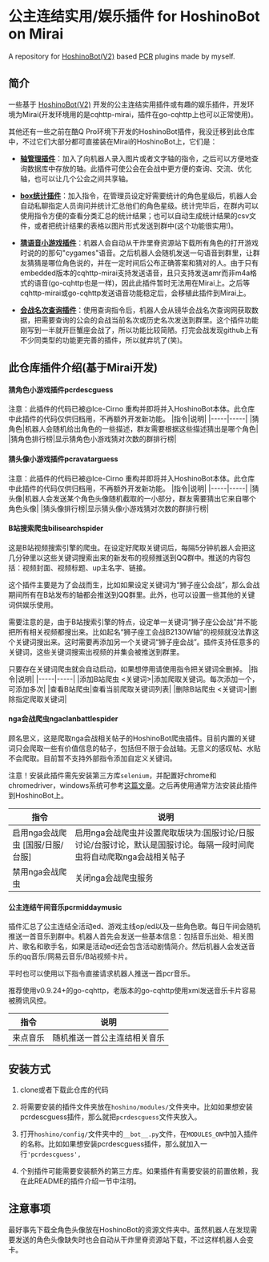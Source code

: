 # 公主连结实用/娱乐插件 for HoshinoBot on Mirai

A repository for [HoshinoBot(V2)](https://github.com/Ice-Cirno/HoshinoBot) based [PCR](http://priconne-redive.jp/) plugins made by myself.


## 简介

一些基于 [HoshinoBot(V2)](https://github.com/Ice-Cirno/HoshinoBot) 开发的公主连结实用插件或有趣的娱乐插件，开发环境为Mirai(开发环境用的是cqhttp-mirai，插件在go-cqhttp上也可以正常使用)。

其他还有一些之前在酷Q Pro环境下开发的HoshinoBot插件，我没迁移到此仓库中，不过它们大部分都可直接装在Mirai的HoshinoBot上，它们是：

- **[轴管理插件](https://github.com/GWYOG/HoshinoBotTimelinePlugin)**：加入了向机器人录入图片或者文字轴的指令，之后可以方便地查询数据库中存放的轴。此插件可使公会在会战中更方便的查询、交流、优化轴，也可以让几个公会之间共享轴。

- **[box统计插件](https://github.com/GWYOG/HoshinoBotBoxCollectionPlugin)**：加入指令，在管理员设定好需要统计的角色星级后，机器人会自动私聊指定人员询问并统计汇总他们的角色星级。统计完毕后，在群内可以使用指令方便的查看分类汇总的统计结果；也可以自动生成统计结果的csv文件，或者把统计结果的表格以图片形式发送到群中(这个功能很实用!)。

- **[猜语音小游戏插件](https://github.com/GWYOG/HoshinoBotVoiceGuessPlugin)**：机器人会自动从干炸里脊资源站下载所有角色的打开游戏时说的的那句"cygames"语音。之后机器人会随机发送一句语音到群里，让群友猜猜是哪位角色说的，并在一定时间后公布正确答案和猜对的人。由于只有embedded版本的cqhttp-mirai支持发送语音，且只支持发送amr而非m4a格式的语音(go-cqhttp也是一样)，因此此插件暂时无法用在Mirai上。之后等cqhttp-mirai或go-cqhttp发送语音功能稳定后，会移植此插件到Mirai上。

- **[会战名次查询插件](https://github.com/GWYOG/HoshinoBotClanRankSearchPlugin)**：使用查询指令后，机器人会从镜华会战名次查询网获取数据，把需要查询的公会的会战当前名次或历史名次发送到群里。这个插件功能刚写到一半就开巨蟹座会战了，所以功能比较简陋。打完会战发现github上有不少同类型的功能更完善的插件，所以就弃坑了(笑)。
 
## 此仓库插件介绍(基于Mirai开发)
 #### 猜角色小游戏插件pcrdescguess
 注意：此插件的代码已被@Ice-Cirno 重构并即将并入HoshinoBot本体。此仓库中此插件的代码仅供归档用，不再额外开发新功能。
|指令|说明|
|-----|-----|
|猜角色|机器人会随机给出角色的一些描述，群友需要根据这些描述猜出是哪个角色|
|猜角色排行榜|显示猜角色小游戏猜对次数的群排行榜|

 #### 猜头像小游戏插件pcravatarguess
 注意：此插件的代码已被@Ice-Cirno 重构并即将并入HoshinoBot本体。此仓库中此插件的代码仅供归档用，不再额外开发新功能。
|指令|说明|
|-----|-----|
|猜头像|机器人会发送某个角色头像随机截取的一小部分，群友需要猜出它来自哪个角色头像|
|猜头像排行榜|显示猜头像小游戏猜对次数的群排行榜|

 #### B站搜索爬虫bilisearchspider
 这是B站视频搜索引擎的爬虫。在设定好爬取关键词后，每隔5分钟机器人会把这几分钟里以这些关键词搜索出来的新发布的视频推送到QQ群中。推送的内容包括：视频封面、视频标题、up主名字、链接。
 
 这个插件主要是为了会战而生，比如如果设定关键词为“狮子座公会战”，那么会战期间所有在B站发布的轴都会推送到QQ群里。此外，也可以设置一些其他的关键词供娱乐使用。
 
 需要注意的是，由于B站搜索引擎的特点，设定单一关键词“狮子座公会战”并不能把所有相关视频都搜出来。比如起名“狮子座工会战B2130W轴”的视频就没法靠这个关键词搜出来。这时需要再添加另一个关键词“狮子座会战”。插件支持任意多的关键词，这些关键词搜索出视频的并集会被推送到群里。
 
 只要存在关键词爬虫就会自动启动，如果想停用请使用指令把关键词全删掉。
|指令|说明|
|-----|-----|
|添加B站爬虫 <关键词>|添加爬取关键词。每次添加一个，可添加多次|
|查看B站爬虫|查看当前爬取关键词列表|
|删除B站爬虫 <关键词>|删除指定爬取关键词|

 #### nga会战爬虫ngaclanbattlespider
 顾名思义，这是爬取nga会战相关帖子的HoshinoBot爬虫插件。目前内置的关键词只会爬取一些有价值信息的帖子，包括但不限于会战轴。无意义的感叹帖、水贴不会爬取。目前暂不支持外部指令添加自定义关键词。
 
注意！安装此插件需先安装第三方库`selenium`，并配置好chrome和chromedriver，windows系统可参考[这篇文章](https://www.jianshu.com/p/64c92b1c05dd)。之后再使用通常方法安装此插件到HoshinoBot上。
 
|指令|说明|
|-----|-----|
|启用nga会战爬虫 [国服/日服/台服]|启用nga会战爬虫并设置爬取版块为:国服讨论/日服讨论/台服讨论，默认是国服讨论。每隔一段时间爬虫将自动爬取nga会战相关帖子|
|禁用nga会战爬虫|关闭nga会战爬虫服务|

#### 公主连结午间音乐pcrmiddaymusic
插件汇总了公主连结全活动ed、游戏主线op/ed以及一些角色歌。每日午间会随机推送一首音乐到群中。机器人首先会发送一些基本信息：包括音乐出处、相关图片、歌名和歌手名，如果是活动ed还会包含活动剧情简介。然后机器人会发送音乐的qq音乐/网易云音乐/B站视频卡片。

平时也可以使用以下指令直接请求机器人推送一首pcr音乐。

推荐使用v0.9.24+的go-cqhttp，老版本的go-cqhttp使用xml发送音乐卡片容易被腾讯风控。

|指令|说明|
|-----|-----|
|来点音乐|随机推送一首公主连结相关音乐|

## 安装方式

1. clone或者下载此仓库的代码

2. 将需要安装的插件文件夹放在`hoshino/modules/`文件夹中。比如如果想安装pcrdescguess插件，那么就把`pcrdescguess`文件夹放入。
  
3. 打开`hoshino/config/`文件夹中的`__bot__.py`文件，在`MODULES_ON`中加入插件的名称。比如如果想安装pcrdescguess插件，那么就加入一行`'pcrdescguess',`

4. 个别插件可能需要安装额外的第三方库。如果插件有需要安装的前置依赖，我在此README的插件介绍一节中注明。

## 注意事项
 最好事先下载全角色头像放在HoshinoBot的资源文件夹中。虽然机器人在发现需要发送的角色头像缺失时也会自动从干炸里脊资源站下载，不过这样机器人会变卡。
